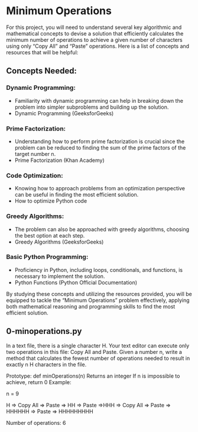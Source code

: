 # Minimum Operations
For this project, you will need to understand several key algorithmic and mathematical concepts to devise a solution that efficiently calculates the minimum number of operations to achieve a given number of characters using only “Copy All” and “Paste” operations. Here is a list of concepts and resources that will be helpful:

## Concepts Needed:
### Dynamic Programming:
* Familiarity with dynamic programming can help in breaking down the problem into simpler subproblems and building up the solution.
* Dynamic Programming (GeeksforGeeks)

### Prime Factorization:
* Understanding how to perform prime factorization is crucial since the problem can be reduced to finding the sum of the prime factors of the target number n.
* Prime Factorization (Khan Academy)

### Code Optimization:
* Knowing how to approach problems from an optimization perspective can be useful in finding the most efficient solution.
* How to optimize Python code

### Greedy Algorithms:
* The problem can also be approached with greedy algorithms, choosing the best option at each step.
* Greedy Algorithms (GeeksforGeeks)

### Basic Python Programming:
* Proficiency in Python, including loops, conditionals, and functions, is necessary to implement the solution.
* Python Functions (Python Official Documentation)

By studying these concepts and utilizing the resources provided, you will be equipped to tackle the “Minimum Operations” problem effectively, applying both mathematical reasoning and programming skills to find the most efficient solution.

## 0-minoperations.py
In a text file, there is a single character H. Your text editor can execute only two operations in this file: Copy All and Paste. Given a number n, write a method that calculates the fewest number of operations needed to result in exactly n H characters in the file.

Prototype: def minOperations(n)
Returns an integer
If n is impossible to achieve, return 0
Example:

n = 9

H => Copy All => Paste => HH => Paste =>HHH => Copy All => Paste => HHHHHH => Paste => HHHHHHHHH

Number of operations: 6
